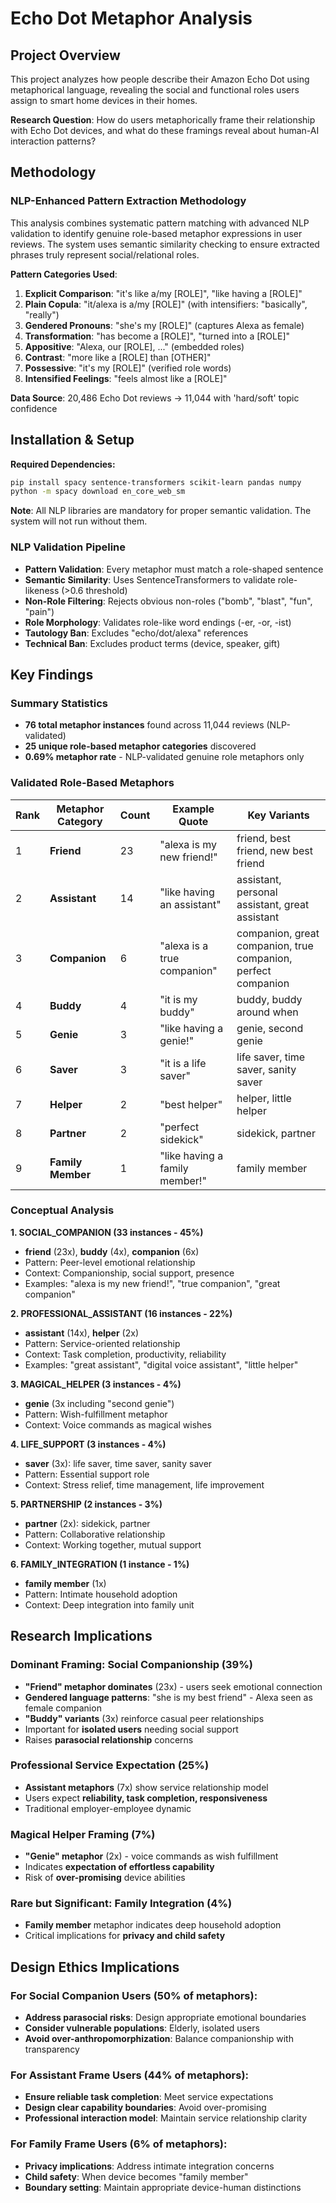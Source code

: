 # Echo Dot Metaphor Analysis

## Project Overview
This project analyzes how people describe their Amazon Echo Dot using metaphorical language, revealing the social and functional roles users assign to smart home devices in their homes.

**Research Question**: How do users metaphorically frame their relationship with Echo Dot devices, and what do these framings reveal about human-AI interaction patterns?

## Methodology

### NLP-Enhanced Pattern Extraction Methodology
This analysis combines systematic pattern matching with advanced NLP validation to identify genuine role-based metaphor expressions in user reviews. The system uses semantic similarity checking to ensure extracted phrases truly represent social/relational roles.

**Pattern Categories Used**:
1. **Explicit Comparison**: "it's like a/my [ROLE]", "like having a [ROLE]"
2. **Plain Copula**: "it/alexa is a/my [ROLE]" (with intensifiers: "basically", "really")
3. **Gendered Pronouns**: "she's my [ROLE]" (captures Alexa as female)
4. **Transformation**: "has become a [ROLE]", "turned into a [ROLE]"
5. **Appositive**: "Alexa, our [ROLE], ..." (embedded roles)
6. **Contrast**: "more like a [ROLE] than [OTHER]"
7. **Possessive**: "it's my [ROLE]" (verified role words)
8. **Intensified Feelings**: "feels almost like a [ROLE]"

**Data Source**: 20,486 Echo Dot reviews → 11,044 with 'hard/soft' topic confidence

## Installation & Setup

**Required Dependencies:**
```bash
pip install spacy sentence-transformers scikit-learn pandas numpy
python -m spacy download en_core_web_sm
```

**Note**: All NLP libraries are mandatory for proper semantic validation. The system will not run without them.

### NLP Validation Pipeline
- **Pattern Validation**: Every metaphor must match a role-shaped sentence
- **Semantic Similarity**: Uses SentenceTransformers to validate role-likeness (>0.6 threshold)
- **Non-Role Filtering**: Rejects obvious non-roles ("bomb", "blast", "fun", "pain")
- **Role Morphology**: Validates role-like word endings (-er, -or, -ist)
- **Tautology Ban**: Excludes "echo/dot/alexa" references
- **Technical Ban**: Excludes product terms (device, speaker, gift)

## Key Findings

### Summary Statistics  
- **76 total metaphor instances** found across 11,044 reviews (NLP-validated)
- **25 unique role-based metaphor categories** discovered  
- **0.69% metaphor rate** - NLP-validated genuine role metaphors only

### Validated Role-Based Metaphors

| Rank | Metaphor Category | Count | Example Quote | Key Variants |
|------|------------------|-------|---------------|--------------|
| 1 | **Friend** | 23 | "alexa is my new friend!" | friend, best friend, new best friend |
| 2 | **Assistant** | 14 | "like having an assistant" | assistant, personal assistant, great assistant |
| 3 | **Companion** | 6 | "alexa is a true companion" | companion, great companion, true companion, perfect companion |
| 4 | **Buddy** | 4 | "it is my buddy" | buddy, buddy around when |
| 5 | **Genie** | 3 | "like having a genie!" | genie, second genie |
| 6 | **Saver** | 3 | "it is a life saver" | life saver, time saver, sanity saver |
| 7 | **Helper** | 2 | "best helper" | helper, little helper |
| 8 | **Partner** | 2 | "perfect sidekick" | sidekick, partner |
| 9 | **Family Member** | 1 | "like having a family member!" | family member |

### Conceptual Analysis

**1. SOCIAL_COMPANION (33 instances - 45%)**
- **friend** (23x), **buddy** (4x), **companion** (6x)
- Pattern: Peer-level emotional relationship
- Context: Companionship, social support, presence
- Examples: "alexa is my new friend!", "true companion", "great companion"

**2. PROFESSIONAL_ASSISTANT (16 instances - 22%)**  
- **assistant** (14x), **helper** (2x)
- Pattern: Service-oriented relationship
- Context: Task completion, productivity, reliability
- Examples: "great assistant", "digital voice assistant", "little helper"

**3. MAGICAL_HELPER (3 instances - 4%)**
- **genie** (3x including "second genie")
- Pattern: Wish-fulfillment metaphor
- Context: Voice commands as magical wishes

**4. LIFE_SUPPORT (3 instances - 4%)**
- **saver** (3x): life saver, time saver, sanity saver
- Pattern: Essential support role
- Context: Stress relief, time management, life improvement

**5. PARTNERSHIP (2 instances - 3%)**
- **partner** (2x): sidekick, partner
- Pattern: Collaborative relationship
- Context: Working together, mutual support

**6. FAMILY_INTEGRATION (1 instance - 1%)**
- **family member** (1x)
- Pattern: Intimate household adoption
- Context: Deep integration into family unit

## Research Implications

### Dominant Framing: Social Companionship (39%)
- **"Friend" metaphor dominates** (23x) - users seek emotional connection
- **Gendered language patterns**: "she is my best friend" - Alexa seen as female companion
- **"Buddy" variants** (3x) reinforce casual peer relationships
- Important for **isolated users** needing social support
- Raises **parasocial relationship** concerns

### Professional Service Expectation (25%)
- **Assistant metaphors** (7x) show service relationship model
- Users expect **reliability, task completion, responsiveness**
- Traditional employer-employee dynamic

### Magical Helper Framing (7%)
- **"Genie" metaphor** (2x) - voice commands as wish fulfillment
- Indicates **expectation of effortless capability**
- Risk of **over-promising** device abilities

### Rare but Significant: Family Integration (4%)
- **Family member** metaphor indicates deep household adoption
- Critical implications for **privacy and child safety**

## Design Ethics Implications

### For Social Companion Users (50% of metaphors):
- **Address parasocial risks**: Design appropriate emotional boundaries
- **Consider vulnerable populations**: Elderly, isolated users
- **Avoid over-anthropomorphization**: Balance companionship with transparency

### For Assistant Frame Users (44% of metaphors):
- **Ensure reliable task completion**: Meet service expectations
- **Design clear capability boundaries**: Avoid over-promising
- **Professional interaction model**: Maintain service relationship clarity

### For Family Frame Users (6% of metaphors):
- **Privacy implications**: Address intimate integration concerns
- **Child safety**: When device becomes "family member"
- **Boundary setting**: Maintain appropriate device-human distinctions
